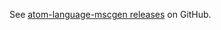 See [atom-language-mscgen releases](https://github.com/sverweij/atom-language-mscgen/releases) on GitHub.
